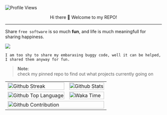 ![Profile Views](https://gpvc.arturio.dev/mashanz)
<p align="center">
  Hi there 👋 Welcome to my REPO!
</p>
<hr>

Share `free software` is so much <b>fun</b>, and life is much meaningfull for sharing happiness.

<img src="https://github-profile-trophy.vercel.app/?username=mashanz&theme=onedark&column=8&margin-w=15&margin-h=15">

```
I am too shy to share my embarasing buggy code, well it can be helped, I shared them anyway for fun.
```

> <b>Note</b>:<br>
> check my pinned repo to find out what projects currently going on

<table text-align="center">
  <tr>
    <td>
      <img src="https://github-readme-streak-stats.herokuapp.com/?user=mashanz&theme=tokyonight" alt="Github Streak" width="100%"/>
    </td>
    <td>
      <img src="https://github-readme-stats.vercel.app/api?username=mashanz&show_icons=true&hide_border=true&theme=tokyonight" alt="Github Stats" width="100%"/>
    </td>
  </tr>
  <tr>
    <td>
      <img src="https://github-readme-stats.vercel.app/api/top-langs/?username=mashanz&layout=compact&theme=tokyonight" alt="Github Top Language" width="100%"/>
    </td>
    <td>
      <img src="https://github-readme-stats.vercel.app/api/wakatime?username=mashanz&layout=compact" alt="Waka Time" width="100%"/>
    </td>
  </tr>
  <tr>
    <td colspan="2">
      <img src="https://activity-graph.herokuapp.com/graph?username=mashanz&theme=react-dark" alt="Github Contribution" width="100%"/>
    </td>
  </tr>
</table>
